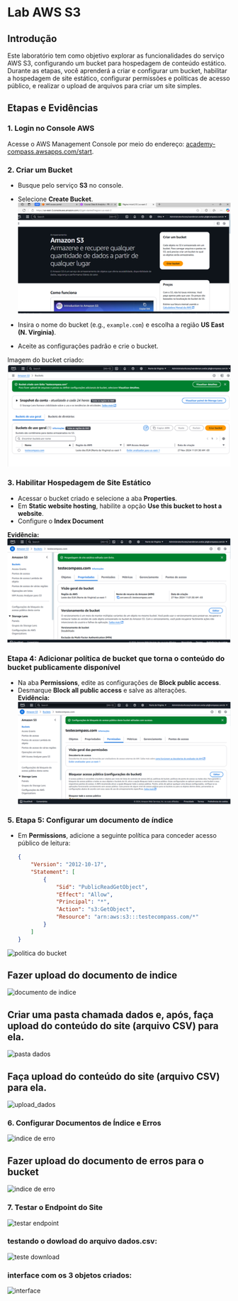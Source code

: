 # Lab AWS S3

## Introdução
Este laboratório tem como objetivo explorar as funcionalidades do serviço AWS S3, configurando um bucket para hospedagem de conteúdo estático. Durante as etapas, você aprenderá a criar e configurar um bucket, habilitar a hospedagem de site estático, configurar permissões e políticas de acesso público, e realizar o upload de arquivos para criar um site simples.


## Etapas e Evidências

### 1. Login no Console AWS
Acesse o AWS Management Console por meio do endereço: [academy-compass.awsapps.com/start](https://academy-compass.awsapps.com/start).  

### 2. Criar um Bucket

- Busque pelo serviço **S3** no console.
- Selecione **Create Bucket**.
![Criação do Bucket](../exercicios/criar_bucket.png)

- Insira o nome do bucket (e.g., `example.com`) e escolha a região **US East (N. Virginia)**.
- Aceite as configurações padrão e crie o bucket. 

Imagem do bucket criado: 
![Criação do Bucket](../exercicios/bucket_criado.png)


### 3. Habilitar Hospedagem de Site Estático
- Acessar o bucket criado e selecione a aba **Properties**.
- Em **Static website hosting**, habilite a opção **Use this bucket to host a website**.
- Configure o **Index Document**

**Evidência:** ![Configuração de Site Estático](../exercicios/hospedagem.png)


### Etapa 4: Adicionar política de bucket que torna o conteúdo do bucket publicamente disponível
- Na aba **Permissions**, edite as configurações de **Block public access**.
- Desmarque **Block all public access** e salve as alterações.  
**Evidência:** ![Configuração de Acesso Público](../exercicios/permissao_bucket.png)



### 5. Etapa 5: Configurar um documento de índice
- Em **Permissions**, adicione a seguinte política para conceder acesso público de leitura:
  ```json
  {
      "Version": "2012-10-17",
      "Statement": [
          {
              "Sid": "PublicReadGetObject",
              "Effect": "Allow",
              "Principal": "*",
              "Action": "s3:GetObject",
              "Resource": "arn:aws:s3:::testecompass.com/*"
          }
      ]
  }

![politica do bucket](../exercicios/politica_bucket.png)

## Fazer upload do documento de indice
![documento de indice](../exercicios/upload_index.png)

## Criar uma pasta chamada dados e, após, faça upload do conteúdo do site (arquivo CSV) para ela.
![pasta dados](../exercicios/pasta_dados.png)

## Faça upload do conteúdo do site (arquivo CSV) para ela.
![upload_dados](../exercicios/inserir_dados.png)

### 6. Configurar Documentos de Índice e Erros

![indice de erro](../exercicios/error.png)

## Fazer upload do documento de erros para o bucket
![indice de erro](../exercicios/error.png)

### 7. Testar o Endpoint do Site

![testar endpoint](../exercicios/testando_endpoint.png)

### testando o dowload do arquivo dados.csv:

![teste download](../exercicios/download_csv.png)

### interface com os 3 objetos criados:
![interface](../exercicios/imagem_final.png)
